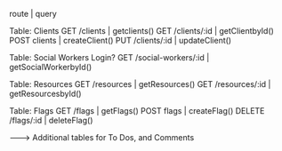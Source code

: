 route       |       query

Table: Clients
GET /clients | getclients()
GET /clients/:id | getClientbyId()
POST clients | createClient()
PUT /clients/:id | updateClient()

Table: Social Workers
Login?
GET /social-workers/:id | getSocialWorkerbyId()

Table: Resources
GET /resources | getResources()
GET /resources/:id | getResourcesbyId()

Table: Flags
GET /flags | getFlags()
POST flags | createFlag()
DELETE /flags/:id | deleteFlag()

---> Additional tables for To Dos, and Comments







